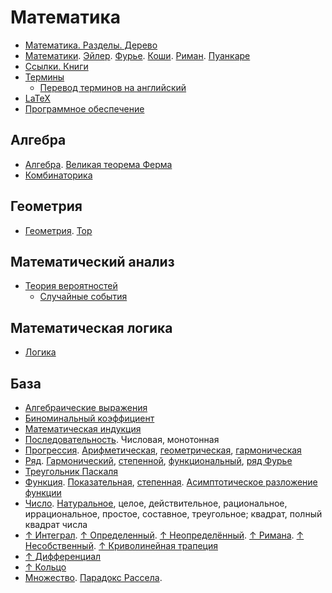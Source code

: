 # Математика

- [Математика. Разделы. Дерево](математика/математика.md)
- [Математики](математика/математики.md). [Эйлер](математика/математики.md#эйлер-леонард). [Фурье](математика/математики.md#фурье-жан-батист-жозеф). [Коши](математика/математики.md#коши-огюстен-луи). [Риман](математика/математики.md#риман-бернхард). [Пуанкаре](математика/математики.md#пуанкаре-анри)
- [Ссылки. Книги](ссылки.md)
- [Термины](математика/термины.md)
  - [Перевод терминов на английский](математика/перевод-терминов-на-английский.md)
- [LaTeX](latex/latex.md)
- [Программное обеспечение](по.md)

## Алгебра

- [Алгебра](алгебра/алгебра.md). [Великая теорема Ферма](алгебра/алгебра.md#великая-теорема-ферма)
- [Комбинаторика](алгебра/комбинаторика.md)

## Геометрия

- [Геометрия](геометрия.md). [Тор](геометрия.md#тор)

## Математический анализ

- [Теория вероятностей](математический-анализ/теория-вероятностей/теория-вероятностей.md)
  - [Случайные события](математический-анализ/теория-вероятностей/случайные-события.md)

## Математическая логика

- [Логика](логика.md)

## База

- [Алгебраические выражения](база/алгебраические-выражения.md)
- [Биноминальный коэффициент](база/биноминальный-коэффициент.md)
- [Математическая индукция](база/математическая-индукция.md)
- [Последовательность](база/последовательность.md). Числовая, монотонная
- [Прогрессия](база/прогрессия.md). [Арифметическая](база/прогрессия.md#арифметическая-прогрессия), [геометрическая](база/прогрессия.md#геометрическая-прогрессия), [гармоническая](база/прогрессия.md#гармоническая-прогрессия)
- [Ряд](база/ряд.md). [Гармонический](база/ряд.md#гармонический-ряд), [степенной](база/ряд.md#степенной-ряд), [функциональный](база/ряд.md#функциональный-ряд), [ряд Фурье](база/ряд.md#ряд-фурье)
- [Треугольник Паскаля](база/треугольник-паскаля.md)
- [Функция](база/функция.md). [Показательная](база/функция.md#показательная-функция), [степенная](база/функция.md#степенная-функция). [Асимптотическое разложение функции](база/функция.md#асимптотическое-разложение-функции)
- [Число](база/число/число.md). [Натуральное](база/число/число.md#натуральное-число), целое, действительное, рациональное, иррациональное, простое, составное, треугольное; квадрат, полный квадрат числа
- [↑ Интеграл](https://ru.wikipedia.org/wiki/Интеграл). [↑ Определенный](https://ru.wikipedia.org/wiki/Определённый_интеграл). [↑ Неопределённый](https://ru.wikipedia.org/wiki/Неопределённый_интеграл). [↑ Римана](https://ru.wikipedia.org/wiki/Интеграл_Римана). [↑ Несобственный](https://ru.wikipedia.org/wiki/Несобственный_интеграл). [↑ Криволинейная трапеция](https://ru.wikipedia.org/wiki/Криволинейная_трапеция)
- [↑ Дифференциал](<https://ru.wikipedia.org/wiki/Дифференциал_(математика)>)
- [↑ Кольцо](<https://ru.wikipedia.org/wiki/Кольцо_(математика)>)
- [Множество](база/множества/множество.md). [Парадокс Рассела](база/множества/множество.md#парадокс-рассела).
